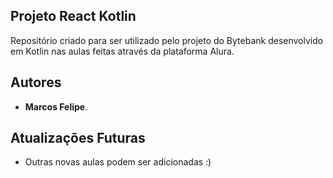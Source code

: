 ## Projeto React Kotlin

Repositório criado para ser utilizado pelo projeto do Bytebank desenvolvido em Kotlin nas aulas feitas através da plataforma Alura.

## Autores

* **Marcos Felipe**.

## Atualizações Futuras

* Outras novas aulas podem ser adicionadas :)
